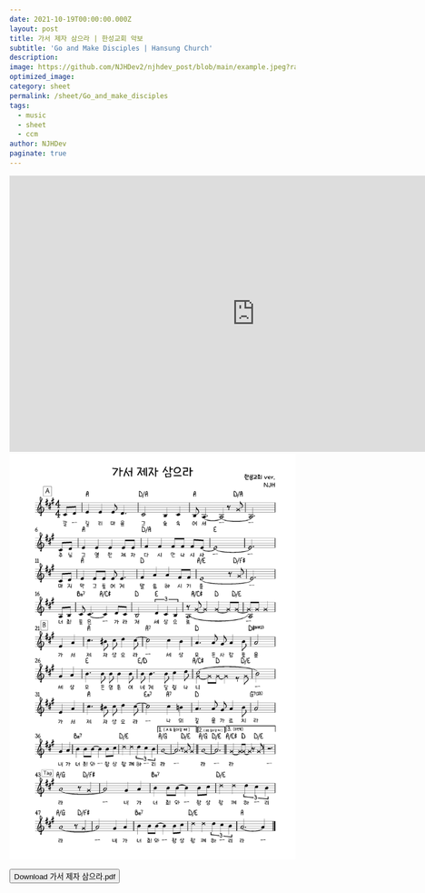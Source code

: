 ```yaml
---
date: 2021-10-19T00:00:00.000Z
layout: post
title: 가서 제자 삼으라 | 한성교회 악보
subtitle: 'Go and Make Disciples | Hansung Church'
description: 
image: https://github.com/NJHDev2/njhdev_post/blob/main/example.jpeg?raw=true
optimized_image: 
category: sheet
permalink: /sheet/Go_and_make_disciples
tags:
  - music
  - sheet
  - ccm
author: NJHDev
paginate: true
---
```

<iframe width="864" height="486" src="https://www.youtube.com/embed/bZc7ilIBmqg?start=262&autoplay=0&rel=0&modestbranding=1" title="YouTube video player" frameborder="0" allow="accelerometer; autoplay; clipboard-write; encrypted-media; gyroscope; picture-in-picture" allowfullscreen></iframe>

<img src="https://github.com/NJHDev2/njhdev_post/blob/main/sheet/%EA%B0%80%EC%84%9C%20%EC%A0%9C%EC%9E%90%20%EC%82%BC%EC%9C%BC%EB%9D%BC.png?raw=true">

<button class="downloadbtn" type="button" 
        onclick="window.open('https://drive.google.com/file/d/1z0zbyOvFeOSCSfc2_djxPHgGatsYKG9g/view?usp=sharing');">
        <i class="fa fa-cloud-download"></i>
        Download 가서 제자 삼으라.pdf
</button>
